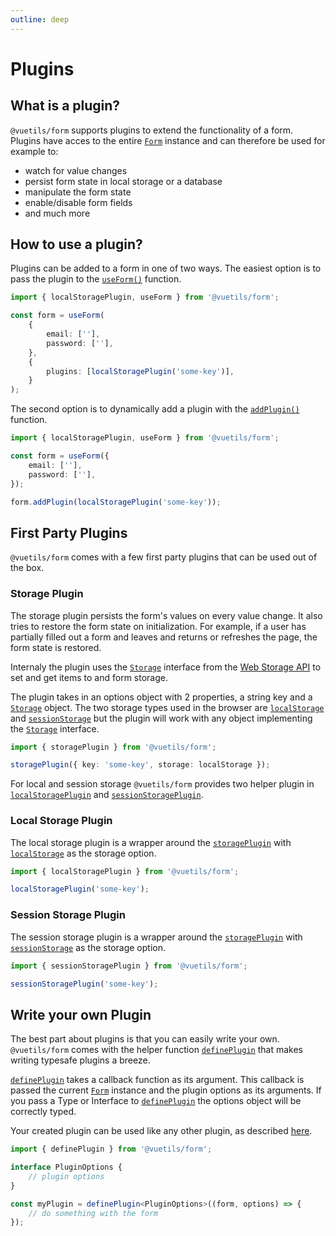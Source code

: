 ```yaml
---
outline: deep
---
```


# Plugins

## What is a plugin?

`@vuetils/form` supports plugins to extend the functionality of a form. Plugins have acces to the entire [`Form`](../api#form) instance and can therefore be used for example to:

- watch for value changes
- persist form state in local storage or a database
- manipulate the form state
- enable/disable form fields
- and much more

## How to use a plugin?

Plugins can be added to a form in one of two ways. The easiest option is to pass the plugin to the [`useForm()`](../api#useform) function.

```ts
import { localStoragePlugin, useForm } from '@vuetils/form';

const form = useForm(
	{
		email: [''],
		password: [''],
	},
	{
		plugins: [localStoragePlugin('some-key')],
	}
);
```

The second option is to dynamically add a plugin with the [`addPlugin()`](../api#addplugin) function.

```ts
import { localStoragePlugin, useForm } from '@vuetils/form';

const form = useForm({
	email: [''],
	password: [''],
});

form.addPlugin(localStoragePlugin('some-key'));
```

## First Party Plugins

`@vuetils/form` comes with a few first party plugins that can be used out of the box.

### Storage Plugin

The storage plugin persists the form's values on every value change. It also tries to restore the form state on initialization. For example, if a user has partially filled out a form and leaves and returns or refreshes the page, the form state is restored.

Internaly the plugin uses the [`Storage`](https://developer.mozilla.org/en-US/docs/Web/API/Storage) interface from the [Web Storage API](https://developer.mozilla.org/en-US/docs/Web/API/Web_Storage_API) to set and get items to and form storage.

The plugin takes in an options object with 2 properties, a string key and a [`Storage`](https://developer.mozilla.org/en-US/docs/Web/API/Storage) object. The two storage types used in the browser are [`localStorage`](https://developer.mozilla.org/en-US/docs/Web/API/Window/localStorage) and [`sessionStorage`](https://developer.mozilla.org/en-US/docs/Web/API/Window/sessionStorage) but the plugin will work with any object implementing the [`Storage`](https://developer.mozilla.org/en-US/docs/Web/API/Storage) interface.

```ts
import { storagePlugin } from '@vuetils/form';

storagePlugin({ key: 'some-key', storage: localStorage });
```

For local and session storage `@vuetils/form` provides two helper plugin in [`localStoragePlugin`](#local-storage-plugin) and [`sessionStoragePlugin`](#session-storage-plugin).

### Local Storage Plugin

The local storage plugin is a wrapper around the [`storagePlugin`](#storage-plugin) with [`localStorage`](https://developer.mozilla.org/en-US/docs/Web/API/Window/localStorage) as the storage option.

```ts
import { localStoragePlugin } from '@vuetils/form';

localStoragePlugin('some-key');
```

### Session Storage Plugin

The session storage plugin is a wrapper around the [`storagePlugin`](#storage-plugin) with [`sessionStorage`](https://developer.mozilla.org/en-US/docs/Web/API/Window/sessionStorage) as the storage option.

```ts
import { sessionStoragePlugin } from '@vuetils/form';

sessionStoragePlugin('some-key');
```

## Write your own Plugin

The best part about plugins is that you can easily write your own. `@vuetils/form` comes with the helper function [`definePlugin`](../api#defineplugin) that makes writing typesafe plugins a breeze.

[`definePlugin`](../api#defineplugin) takes a callback function as its argument. This callback is passed the current [`Form`](../api#form) instance and the plugin options as its arguments. If you pass a Type or Interface to [`definePlugin`](../api#defineplugin) the options object will be correctly typed.

Your created plugin can be used like any other plugin, as described [here](#plugins).

```ts
import { definePlugin } from '@vuetils/form';

interface PluginOptions {
	// plugin options
}

const myPlugin = definePlugin<PluginOptions>((form, options) => {
	// do something with the form
});
```
